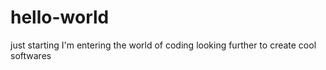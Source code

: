 # hello-world
just starting
 I'm entering the world of coding
 looking further to create cool softwares
